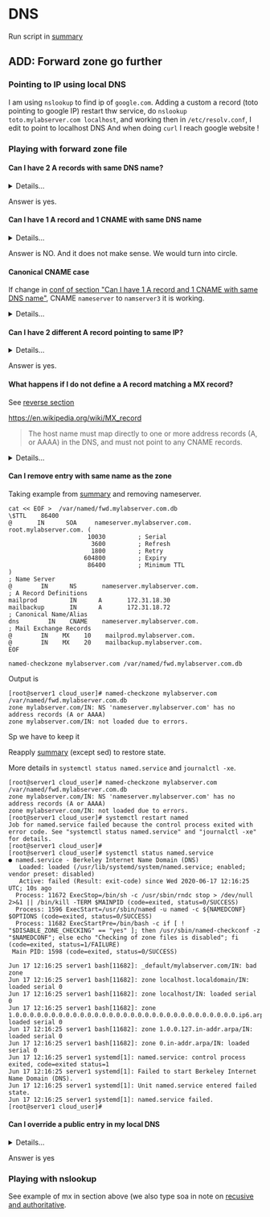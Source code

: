 # DNS

Run script in [summary](p2-1-summary-configure-forward-zone.md)

## ADD: Forward zone go further

### Pointing to IP using local DNS

I am using `nslookup` to find ip of `google.com`.
Adding a custom a record (toto pointing to google IP)
restart thw service, do `nslookup toto.mylabserver.com localhost`, and working
then in `/etc/resolv.conf`, I edit to point to localhost DNS
And when doing `curl` I reach google website !

### Playing with forward zone file

#### Can I have 2 A records with same DNS name?

<details>
<summary>Details...</summary>
<p>

````
cat << EOF >  /var/named/fwd.mylabserver.com.db
\$TTL    86400
@       IN      SOA     nameserver.mylabserver.com. root.mylabserver.com. (
                      10030         ; Serial
                       3600         ; Refresh
                       1800         ; Retry
                     604800         ; Expiry
                      86400         ; Minimum TTL
)
; Name Server
@        IN      NS       nameserver.mylabserver.com.
; A Record Definitions
nameserver       IN      A       172.31.18.93
nameserver       IN      A       172.31.18.94
mailprod         IN      A       172.31.18.30
mailbackup       IN      A       172.31.18.72
; Canonical Name/Alias
dns        IN    CNAME    nameserver.mylabserver.com.
; Mail Exchange Records
@        IN    MX    10    mailprod.mylabserver.com.
@        IN    MX    20    mailbackup.mylabserver.com.
EOF

named-checkzone mylabserver.com /var/named/fwd.mylabserver.com.db
systemctl restart named
nslookup nameserver.mylabserver.com localhost

````

Output is:

````shell script
[root@server1 cloud_user]# nslookup nameserver.mylabserver.com localhost
Server:         localhost
Address:        ::1#53

Name:   nameserver.mylabserver.com
Address: 172.31.18.93
Name:   nameserver.mylabserver.com
Address: 172.31.18.94

````

</p>
</details>

Answer is yes.



#### Can I have 1 A record and 1 CNAME with same DNS name


<details>
<summary>Details...</summary>
<p>

````
cat << EOF >  /var/named/fwd.mylabserver.com.db
\$TTL    86400
@       IN      SOA     nameserver.mylabserver.com. root.mylabserver.com. (
                      10030         ; Serial
                       3600         ; Refresh
                       1800         ; Retry
                     604800         ; Expiry
                      86400         ; Minimum TTL
)
; Name Server
@        IN      NS       nameserver.mylabserver.com.
; A Record Definitions
nameserver       IN      A       172.31.18.93
nameserver       IN      A       172.31.18.94
nameserver2      IN      A       172.31.18.95
mailprod         IN      A       172.31.18.30
mailbackup       IN      A       172.31.18.72
; Canonical Name/Alias
nameserver       IN      CNAME    nameserver.mylabserver.com. 
; Mail Exchange Records
@        IN    MX    10    mailprod.mylabserver.com.
@        IN    MX    20    mailbackup.mylabserver.com.
EOF

named-checkzone mylabserver.com /var/named/fwd.mylabserver.com.db
````
Output is 

````shell script
[root@server1 cloud_user]# named-checkzone mylabserver.com /var/named/fwd.mylabserver.com.db
dns_master_load: /var/named/fwd.mylabserver.com.db:18: nameserver.mylabserver.com: CNAME and other data
zone mylabserver.com/IN: loading from master file /var/named/fwd.mylabserver.com.db failed: CNAME and other data
zone mylabserver.com/IN: not loaded due to errors.
````

</p>
</details>

Answer is NO. And it does not make sense. We would turn into circle.

#### Canonical CNAME case

If change in [conf of section "Can I have 1 A record and 1 CNAME with same DNS name"](#Can-I-have-1-A-record-and-1-CNAME-with-same-DNS-name),
CNAME `nameserver` to `namserver3` it is working.


<details>
<summary>Details...</summary>
<p>

````
cat << EOF >  /var/named/fwd.mylabserver.com.db
\$TTL    86400
@       IN      SOA     nameserver.mylabserver.com. root.mylabserver.com. (
                      10030         ; Serial
                       3600         ; Refresh
                       1800         ; Retry
                     604800         ; Expiry
                      86400         ; Minimum TTL
)
; Name Server
@        IN      NS       nameserver.mylabserver.com.
; A Record Definitions
nameserver       IN      A       172.31.18.93
nameserver       IN      A       172.31.18.94
nameserver2      IN      A       172.31.18.95
mailprod         IN      A       172.31.18.30
mailbackup       IN      A       172.31.18.72
; Canonical Name/Alias
nameserver3      IN      CNAME    nameserver.mylabserver.com. 
; Mail Exchange Records
@        IN    MX    10    mailprod.mylabserver.com.
@        IN    MX    20    mailbackup.mylabserver.com.
EOF

named-checkzone mylabserver.com /var/named/fwd.mylabserver.com.db

systemctl restart named
nslookup nameserver.mylabserver.com localhost

````
Output is (note the A record in response) 

````shell script
[root@server1 cloud_user]# nslookup nameserver3.mylabserver.com localhost
Server:         localhost
Address:        ::1#53

nameserver3.mylabserver.com     canonical name = nameserver.mylabserver.com.
Name:   nameserver.mylabserver.com
Address: 172.31.18.93
Name:   nameserver.mylabserver.com
Address: 172.31.18.94
````

</p>
</details>


#### Can I have 2 different A record pointing to same IP?

<details>
<summary>Details...</summary>
<p>

````
cat << EOF >  /var/named/fwd.mylabserver.com.db
\$TTL    86400
@       IN      SOA     nameserver.mylabserver.com. root.mylabserver.com. (
                      10030         ; Serial
                       3600         ; Refresh
                       1800         ; Retry
                     604800         ; Expiry
                      86400         ; Minimum TTL
)
; Name Server
@        IN      NS       nameserver.mylabserver.com.
; A Record Definitions
nameserver       IN      A       172.31.18.93
nameserver2      IN      A       172.31.18.93
mailprod         IN      A       172.31.18.30
mailbackup       IN      A       172.31.18.72
; Canonical Name/Alias
dns        IN    CNAME    nameserver.mylabserver.com.
; Mail Exchange Records
@        IN    MX    10    mailprod.mylabserver.com.
@        IN    MX    20    mailbackup.mylabserver.com.
EOF

named-checkzone mylabserver.com /var/named/fwd.mylabserver.com.db

systemctl restart named
nslookup nameserver.mylabserver.com localhost
nslookup nameserver2.mylabserver.com localhost

````

Output is

````shell script
[root@server1 cloud_user]# nslookup nameserver.mylabserver.com localhost
Server:         localhost
Address:        ::1#53

Name:   nameserver.mylabserver.com
Address: 172.31.18.93

[root@server1 cloud_user]# nslookup nameserver2.mylabserver.com localhost
Server:         localhost
Address:        ::1#53

Name:   nameserver2.mylabserver.com
Address: 172.31.18.93
````

</p>
</details>

Answer is yes.

#### What happens if I do not define a A record matching a MX record?

See [reverse section](p2-2-configure-reverse-zone.md)

https://en.wikipedia.org/wiki/MX_record
> The host name must map directly to one or more address records (A, or AAAA) in the DNS, and must not point to any CNAME records.

<details>
<summary>Details...</summary>
<p>

````
cat << EOF >  /var/named/fwd.mylabserver.com.db
\$TTL    86400
@       IN      SOA     nameserver.mylabserver.com. root.mylabserver.com. (
                      10030         ; Serial
                       3600         ; Refresh
                       1800         ; Retry
                     604800         ; Expiry
                      86400         ; Minimum TTL
)
; Name Server
@        IN      NS       nameserver.mylabserver.com.
; A Record Definitions
nameserver       IN      A       172.31.18.93
; mailprod         IN     A       172.31.18.30 <- COMMENTED
; mailbackup       IN     A       172.31.18.72 <- COMMENTED
; Canonical Name/Alias
dns              IN    CNAME    nameserver.mylabserver.com.
; Mail Exchange Records
@        IN    MX    10    mailprod.mylabserver.com.
@        IN    MX    20    mailbackup.mylabserver.com.
EOF

named-checkzone mylabserver.com /var/named/fwd.mylabserver.com.db
````

Output is 

````shell script
[root@server1 cloud_user]# named-checkzone mylabserver.com /var/named/fwd.mylabserver.com.db
zone mylabserver.com/IN: mylabserver.com/MX 'mailprod.mylabserver.com' has no address records (A or AAAA)
zone mylabserver.com/IN: mylabserver.com/MX 'mailbackup.mylabserver.com' has no address records (A or AAAA)
zone mylabserver.com/IN: loaded serial 10030
OK
````

We have a warning saying no A record is associated.

````
systemctl restart named
nslookup -type=mx mailprod.mylabserver.com localhost
nslookup mylabserver.com localhost
nslookup -type=mx mylabserver.com localhost
````

###### Note the nslookup which is particular
(level above)
````shell script
[root@server1 cloud_user]# nslookup -type=mx mailprod.mylabserver.com localhost
Server:         localhost
Address:        ::1#53

** server can't find mailprod.mylabserver.com: NXDOMAIN

[root@server1 cloud_user]# nslookup mylabserver.com localhost
Server:         localhost
Address:        ::1#53

*** Can't find mylabserver.com: No answer

[root@server1 cloud_user]# nslookup -type=mx mylabserver.com localhost
Server:         localhost
Address:        ::1#53

mylabserver.com mail exchanger = 20 mailbackup.mylabserver.com.
mylabserver.com mail exchanger = 10 mailprod.mylabserver.com.
````
It uses the zone in the named.

If uncomment A record we do not have IP.

</p>
</details>

#### Can I remove entry with same name as the zone

Taking example from [summary](p2-1-summary-configure-forward-zone.md) and removing nameserver.

````
cat << EOF >  /var/named/fwd.mylabserver.com.db
\$TTL    86400
@       IN      SOA     nameserver.mylabserver.com. root.mylabserver.com. (
                      10030         ; Serial
                       3600         ; Refresh
                       1800         ; Retry
                     604800         ; Expiry
                      86400         ; Minimum TTL
)
; Name Server
@        IN      NS       nameserver.mylabserver.com.
; A Record Definitions
mailprod         IN      A       172.31.18.30
mailbackup       IN      A       172.31.18.72
; Canonical Name/Alias
dns        IN    CNAME    nameserver.mylabserver.com.
; Mail Exchange Records
@        IN    MX    10    mailprod.mylabserver.com.
@        IN    MX    20    mailbackup.mylabserver.com.
EOF

named-checkzone mylabserver.com /var/named/fwd.mylabserver.com.db
````

Output is

````shell script
[root@server1 cloud_user]# named-checkzone mylabserver.com /var/named/fwd.mylabserver.com.db
zone mylabserver.com/IN: NS 'nameserver.mylabserver.com' has no address records (A or AAAA)
zone mylabserver.com/IN: not loaded due to errors.
````

Sp we have to keep it

Reapply [summary](p2-1-summary-configure-forward-zone.md)  (except sed) to restore state.

More details in `systemctl status named.service` and `journalctl -xe`.

````shell script
[root@server1 cloud_user]# named-checkzone mylabserver.com /var/named/fwd.mylabserver.com.db
zone mylabserver.com/IN: NS 'nameserver.mylabserver.com' has no address records (A or AAAA)
zone mylabserver.com/IN: not loaded due to errors.
[root@server1 cloud_user]# systemctl restart named
Job for named.service failed because the control process exited with error code. See "systemctl status named.service" and "journalctl -xe" for details.
[root@server1 cloud_user]#
[root@server1 cloud_user]# systemctl status named.service
● named.service - Berkeley Internet Name Domain (DNS)
   Loaded: loaded (/usr/lib/systemd/system/named.service; enabled; vendor preset: disabled)
   Active: failed (Result: exit-code) since Wed 2020-06-17 12:16:25 UTC; 10s ago
  Process: 11672 ExecStop=/bin/sh -c /usr/sbin/rndc stop > /dev/null 2>&1 || /bin/kill -TERM $MAINPID (code=exited, status=0/SUCCESS)
  Process: 1596 ExecStart=/usr/sbin/named -u named -c ${NAMEDCONF} $OPTIONS (code=exited, status=0/SUCCESS)
  Process: 11682 ExecStartPre=/bin/bash -c if [ ! "$DISABLE_ZONE_CHECKING" == "yes" ]; then /usr/sbin/named-checkconf -z "$NAMEDCONF"; else echo "Checking of zone files is disabled"; fi (code=exited, status=1/FAILURE)
 Main PID: 1598 (code=exited, status=0/SUCCESS)

Jun 17 12:16:25 server1 bash[11682]: _default/mylabserver.com/IN: bad zone
Jun 17 12:16:25 server1 bash[11682]: zone localhost.localdomain/IN: loaded serial 0
Jun 17 12:16:25 server1 bash[11682]: zone localhost/IN: loaded serial 0
Jun 17 12:16:25 server1 bash[11682]: zone 1.0.0.0.0.0.0.0.0.0.0.0.0.0.0.0.0.0.0.0.0.0.0.0.0.0.0.0.0.0.0.0.ip6.arpa/IN: loaded serial 0
Jun 17 12:16:25 server1 bash[11682]: zone 1.0.0.127.in-addr.arpa/IN: loaded serial 0
Jun 17 12:16:25 server1 bash[11682]: zone 0.in-addr.arpa/IN: loaded serial 0
Jun 17 12:16:25 server1 systemd[1]: named.service: control process exited, code=exited status=1
Jun 17 12:16:25 server1 systemd[1]: Failed to start Berkeley Internet Name Domain (DNS).
Jun 17 12:16:25 server1 systemd[1]: Unit named.service entered failed state.
Jun 17 12:16:25 server1 systemd[1]: named.service failed.
[root@server1 cloud_user]#
````
#### Can I override a public entry in my local DNS


<details>
<summary>Details...</summary>
<p>

````

vim /etc/named.conf
# Insert
zone "com" {
type master;
file "/var/named/fwd.com.db";
};

named-checkconf


cat << EOF >  /var/named/fwd.com.db
\$TTL    86400
@       IN      SOA     nameserver.com. root.com. (
                      10030         ; Serial
                       3600         ; Refresh
                       1800         ; Retry
                     604800         ; Expiry
                      86400         ; Minimum TTL
)
; Name Server
@        IN      NS       nameserver.com.
; A Record Definitions
google           IN      A       42.42.42.42
nameserver       IN      A       172.31.18.94
; I have to keep nameserver as explained previously
EOF

named-checkzone com.  /var/named/fwd.com.db
chmod 760 /var/named/fwd.com.db
chgrp named /var/named/fwd.com.db

systemctl restart named

nslookup google.com localhost
````

Output is :

````shell script
[root@server1 cloud_user]# nslookup google.com localhost
Server:         localhost
Address:        ::1#53

Name:   google.com
Address: 42.42.42.42
````

It enables to understand naming convention.

</p>
</details>

Answer is yes



### Playing with nslookup

See example of mx in section above (we also type soa in note on [recusive and authoritative](p2-1-zz-note-on-recursive-and-authoritative-dns.md).

